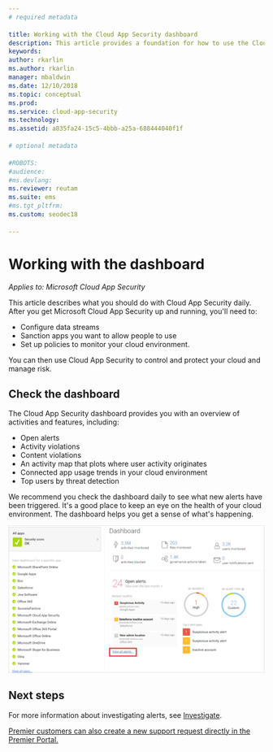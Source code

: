 ```yaml
---
# required metadata

title: Working with the Cloud App Security dashboard
description: This article provides a foundation for how to use the Cloud App Security dashboard.
keywords:
author: rkarlin
ms.author: rkarlin
manager: mbaldwin
ms.date: 12/10/2018
ms.topic: conceptual
ms.prod:
ms.service: cloud-app-security
ms.technology:
ms.assetid: a835fa24-15c5-4bbb-a25a-688444040f1f

# optional metadata

#ROBOTS:
#audience:
#ms.devlang:
ms.reviewer: reutam
ms.suite: ems
#ms.tgt_pltfrm:
ms.custom: seodec18

---
```

# Working with the dashboard

*Applies to: Microsoft Cloud App Security*

This article describes what you should do with Cloud App Security daily.  After you get Microsoft Cloud App Security up and running, you'll need to:

- Configure data streams
- Sanction apps you want to allow people to use 
- Set up policies to monitor your cloud environment. 

You can then use Cloud App Security to control and protect your cloud and manage risk.  



## Check the dashboard  
The Cloud App Security dashboard provides you with an overview of activities and features, including:

- Open alerts
- Activity violations
- Content violations
- An activity map that plots where user activity originates
- Connected app usage trends in your cloud environment
- Top users by threat detection

We recommend you check the dashboard daily to see what new alerts have been triggered. It's a good place to keep an eye on the health of your cloud environment. The dashboard helps you get a sense of what's happening.  

![Cloud App Security dashboard](./media/dashboard.png "dashboard")  


## Next steps  
For more information about investigating alerts, see [Investigate](investigate.md).  

[Premier customers can also create a new support request directly in the Premier Portal.](https://premier.microsoft.com/)  
